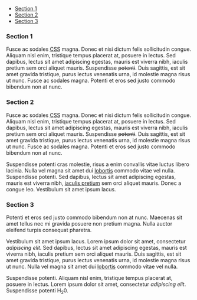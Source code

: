 
<div class="tabs basic-tabs">
    <ul role="tablist" class="tabs__tab-list">
        <li role="presentation"><a href="#section1" role="tab" aria-controls="section1" class="tabs__trigger basic-tab-trigger">Section 1</a></li>
        <li role="presentation"><a href="#section2" role="tab" aria-controls="section2" class="tabs__trigger basic-tab-trigger">Section 2</a></li>
        <li role="presentation"><a href="#section3" role="tab" aria-controls="section3" class="tabs__trigger basic-tab-trigger">Section 3</a></li>
    </ul>
    <section id="section1" role="tabpanel" class="tabs__panel basic-tab-panel">
        <h3>Section 1</h3>
        <p>Fusce ac sodales <abbr title="Cascading Style Sheets">CSS</abbr> magna. Donec et nisi dictum felis sollicitudin congue. Aliquam nisl enim, tristique tempus placerat at, posuere in lectus. Sed dapibus, lectus sit amet adipiscing egestas, mauris est viverra
            nibh, iaculis pretium sem orci aliquet mauris. Suspendisse <del>potenti</del>. Duis sagittis, est sit amet gravida tristique, purus lectus venenatis urna, id molestie magna risus ut nunc. Fusce ac sodales magna. Potenti et eros sed justo commodo bibendum
            non at nunc. </p>
    </section>
    <section id="section2" role="tabpanel" class="tabs__panel basic-tab-panel">
        <h3>Section 2</h3>
        <p>Fusce ac sodales <abbr title="Cascading Style Sheets">CSS</abbr> magna. Donec et nisi dictum felis sollicitudin congue. Aliquam nisl enim, tristique tempus placerat at, posuere in lectus. Sed dapibus, lectus sit amet adipiscing egestas, mauris est viverra
            nibh, iaculis pretium sem orci aliquet mauris. Suspendisse <del>potenti</del>. Duis sagittis, est sit amet gravida tristique, purus lectus venenatis urna, id molestie magna risus ut nunc. Fusce ac sodales magna. Potenti et eros sed justo commodo bibendum
            non at nunc. </p>
        <p>Suspendisse potenti cras molestie, risus a enim convallis vitae luctus libero lacinia. Nulla vel magna sit amet dui <a href="#">lobortis</a> commodo vitae vel nulla. Suspendisse potenti. Sed dapibus, lectus sit amet adipiscing egestas, mauris est viverra
            nibh, <a href="#">iaculis pretium</a> sem orci aliquet mauris. Donec a congue leo. Vestibulum sit amet ipsum lacus. </p>
    </section>
    <section id="section3" role="tabpanel" class="tabs__panel basic-tab-panel">
        <h3>Section 3</h3>
        <p>Potenti et eros sed justo commodo bibendum non at nunc. Maecenas sit amet tellus nec mi gravida posuere non pretium magna. Nulla auctor eleifend turpis consequat pharetra. </p>
        <p>Vestibulum sit amet ipsum lacus. Lorem ipsum dolor sit amet, consectetur <em>adipiscing elit</em>. Sed dapibus, lectus sit amet adipiscing egestas, mauris est viverra nibh, iaculis pretium sem orci aliquet mauris. Duis sagittis, est sit amet gravida
            tristique, purus lectus venenatis urna, id molestie magna risus ut nunc. Nulla vel magna sit amet dui <a href="#">lobortis</a> commodo vitae vel nulla. </p>
        <p>Suspendisse potenti. Aliquam nisl enim, tristique tempus placerat at, posuere in lectus. Lorem ipsum dolor sit amet, consectetur <em>adipiscing elit</em>. Suspendisse potenti H<sub>2</sub>0. </p>
    </section>
</div>
<script src="{{site.baseurl}}/assets/customJS/tabs.js"></script>